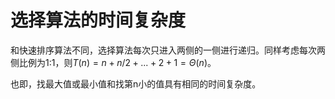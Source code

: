 # 选择算法的时间复杂度

和快速排序算法不同，选择算法每次只进入两侧的一侧进行递归。同样考虑每次两侧比例为1:1，则$T(n)=n + n/2 + ... + 2 + 1=\Theta(n)$。

也即，找最大值或最小值和找第n小的值具有相同的时间复杂度。


